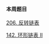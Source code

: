 ####  本周题目

[206. 反转链表](https://leetcode-cn.com/problems/reverse-linked-list/https://leetcode-cn.com/problems/reverse-linked-list/)

[142. 环形链表 II](https://leetcode-cn.com/problems/linked-list-cycle-ii/)